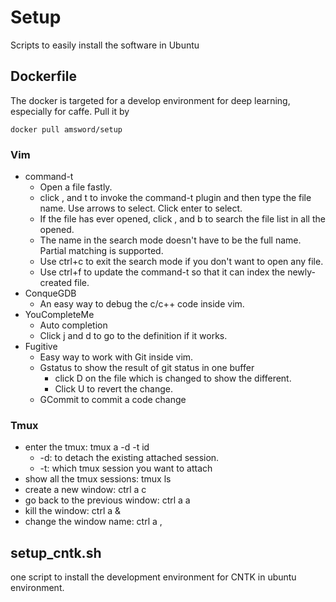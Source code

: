 # Setup

Scripts to easily install the software in Ubuntu
## Dockerfile
The docker is targeted for a develop environment for deep learning, especially for caffe. Pull it by
```shell
docker pull amsword/setup
```

### Vim
* command-t
    * Open a file fastly. 
    * click , and t to invoke the command-t plugin and then type the file name. Use arrows to select. Click enter to select. 
    * If the file has ever opened, click , and b to search the file list in all the opened. 
    * The name in the search mode doesn't have to be the full name. Partial matching is supported. 
    * Use ctrl+c to exit the search mode if you don't want to open any file. 
    * Use ctrl+f to update the command-t so that it can index the newly-created file. 
* ConqueGDB
    * An easy way to debug the c/c++ code inside vim. 
* YouCompleteMe
    * Auto completion
    * Click j and d to go to the definition if it works. 
* Fugitive
    * Easy way to work with Git inside vim. 
    * Gstatus to show the result of git status in one buffer
        * click D on the file which is changed to show the different. 
        * Click U to revert the change. 
    * GCommit to commit a code change
### Tmux
* enter the tmux: tmux a -d -t id
    * -d: to detach the existing attached session. 
    * -t: which tmux session you want to attach
* show all the tmux sessions: tmux ls
* create a new window: ctrl a c
* go back to the previous window: ctrl a a
* kill the window: ctrl a &
* change the window name: ctrl a ,

## setup_cntk.sh
one script to install the development environment for CNTK in ubuntu environment. 
